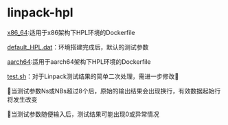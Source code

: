 # linpack-hpl
[x86_64](https://github.com/Vae1997/x8664-linpack-hpl/tree/master/x86_64):适用于x86架构下HPL环境的Dockerfile

[default_HPL.dat](https://github.com/Vae1997/linpack-hpl-docker/blob/master/default_HPL.dat)：环境搭建完成后，默认的测试参数

[aarch64](https://github.com/Vae1997/linpack-hpl-docker/tree/master/aarch64):适用于aarch64架构下HPL环境的Dockerfile

[test.sh](https://github.com/Vae1997/linpack-hpl-docker/blob/master/test.sh)：对于Linpack测试结果的简单二次处理，需进一步修改:muscle:

:speech_balloon:当测试参数Ns或NBs超过8个后，原始的输出结果会出现换行，有效数据起始行将发生改变

:speech_balloon:当测试参数随便输入后，测试结果可能出现0或异常情况
